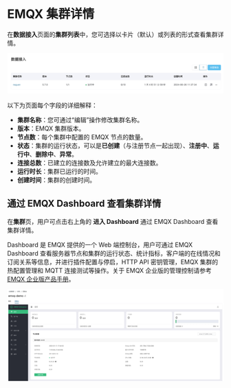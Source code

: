 # EMQX 集群详情

在**数据接入**页面的**集群列表**中，您可选择以卡片（默认）或列表的形式查看集群详情。

![detail](./_assets/cluster-detail.png)

以下为页面每个字段的详细解释：

- **集群名称**：您可通过“编辑”操作修改集群名称。
- **版本**：EMQX 集群版本。
- **节点数**：每个集群中配置的 EMQX 节点的数量。
- **状态**：集群的运行状态，可以是**已创建**（与注册节点一起出现）、**注册中**、**运行中**、**删除中**、**异常**。
- **连接总数**：已建立的连接数及允许建立的最大连接数。
- **运行时长**：集群已运行的时间。
- **创建时间**：集群的创建时间。



## 通过 EMQX Dashboard 查看集群详情

在**集群**页，用户可点击右上角的 **进入 Dashboard** 通过 EMQX Dashboard 查看集群详情。

Dashboard 是 EMQX 提供的一个 Web 端控制台，用户可通过 EMQX Dashboard 查看服务器节点和集群的运行状态、统计指标，客户端的在线情况和订阅关系等信息，并进行插件配置与停启，HTTP API 密钥管理，EMQX 集群的热配置管理和 MQTT 连接测试等操作。关于 EMQX 企业版的管理控制请参考 [EMQX 企业版产品手册](https://docs.emqx.com/zh/enterprise/v4.4/)。

![console](./_assets/cluster-console.png)
